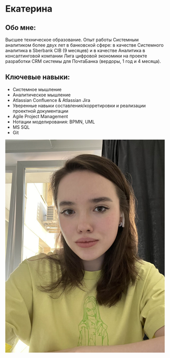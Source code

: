 # Екатерина 

## Обо мне:
Высшее техническое образование. Опыт работы Системным аналитиком более двух лет в банковской сфере: в качестве Системного аналитика в Sberbank CIB (9 месяцев) и в качестве Аналитика в консалтинговой компании Лига цифровой экономики на проекте разработки CRM системы для ПочтаБанка (вердоры, 1 год и 4 месяца).

## Ключевые навыки:
* Системное мышление
* Аналитическое мышление
* Atlassian Confluence & Atlassian Jira
* Уверенные навыки составления/корретировки и реализации проектной документации
* Agile Project Management
* Нотации моделирования: BPMN, UML
* MS SQL
* Git

![](https://raw.githubusercontent.com/ekaterp/netology-resume/master/img/Photo.jpg)